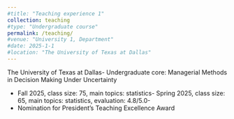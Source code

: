 ```yaml
---
#title: "Teaching experience 1"
collection: teaching
#type: "Undergraduate course"
permalink: /teaching/
#venue: "University 1, Department"
#date: 2025-1-1
#location: "The University of Texas at Dallas"
---
```

 The University of Texas at Dallas- Undergraduate core: Managerial Methods in Decision Making Under Uncertainty
 - Fall 2025, class size: 75, main topics: statistics- Spring 2025, class size: 65, main topics: statistics, evaluation: 4.8/5.0-
 - Nomination for President’s Teaching Excellence Award
